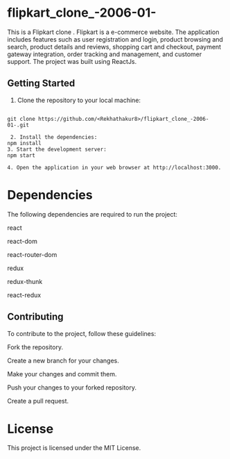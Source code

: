# flipkart_clone_-2006-01-
This is a Flipkart clone . Flipkart is a e-commerce website.  The application includes features such as user registration and login, product browsing and search, product details and reviews, shopping cart and checkout, payment gateway integration, order tracking and management, and customer support. The project was built using ReactJs.
## Getting Started
1. Clone the repository to your local machine:

```base

git clone https://github.com/<Rekhathakur8>/flipkart_clone_-2006-01-.git

 2. Install the dependencies:
npm install
3. Start the development server:
npm start

4. Open the application in your web browser at http://localhost:3000.
```
# Dependencies

The following dependencies are required to run the project:

react

react-dom

react-router-dom

redux

redux-thunk

react-redux

## Contributing
To contribute to the project, follow these guidelines:

Fork the repository.

Create a new branch for your changes.

Make your changes and commit them.

Push your changes to your forked repository.

Create a pull request.

# License
This project is licensed under the MIT License.




